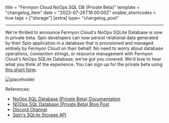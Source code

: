 title = "Fermyon Cloud NoOps SQL DB (Private Beta)"
template = "changelog_item"
date = "2022-07-26T16:00:00Z"
enable_shortcodes = true
tags = ["storage"]
[extra]
type= "changelog_post"

---

We're thrilled to announce Fermyon Cloud's NoOps SQLite Database is now in private beta. Spin developers can now persist relational data generated by their Spin application in a database that is provisioned and managed entirely by Fermyon Cloud on their behalf. No need to worry about database operations, connection strings, or resource management with Fermyon Cloud's NoOps SQLite Database; we've got you covered. We'd love to hear what you think of the experience. You can sign up for the private beta using [this short form](https://fibsu0jcu2g.typeform.com/to/Brv12FI0#hubspot_utk=xxxxx&hubspot_page_name=xxxxx&hubspot_page_url=xxxxx). 

<img src="placeholder" alt="placeholder">

<!-- break -->

References:

- [NoOps SQL Database (Private Beta) Documentation](/cloud/cloud-noops-sql-db.md)
- [NOOps SQL Database (Private Beta) Blog Post](LINK-TBD)
- [Discord Channel](https://www.fermyon.com/discord)
- [Spin's SQLite Storage API](/spin/sqlite-api-guide.md)
